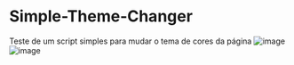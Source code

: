 # Simple-Theme-Changer
Teste de um script simples para mudar o tema de cores da página
![image](https://user-images.githubusercontent.com/65772647/187096506-50d775c4-7313-40d5-9b37-f94626cfe920.png)
![image](https://user-images.githubusercontent.com/65772647/187096522-d326b90a-9b18-4f4b-a94c-f83b51fd7da8.png)

